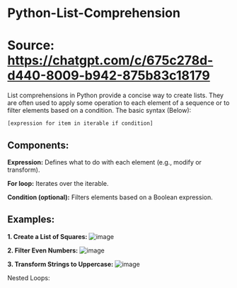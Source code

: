 # Python-List-Comprehension

# Source: https://chatgpt.com/c/675c278d-d440-8009-b942-875b83c18179


List comprehensions in Python provide a concise way to create lists. They are often used to apply some operation to each element of a sequence or to filter elements based on a condition. The basic syntax (Below):

    [expression for item in iterable if condition]

## Components:
**Expression:** Defines what to do with each element (e.g., modify or transform).

**For loop:** Iterates over the iterable.

**Condition (optional):** Filters elements based on a Boolean expression.

## Examples:
**1. Create a List of Squares:**
![image](https://github.com/user-attachments/assets/1b77bc03-bc2d-4c33-b941-62919aa449c7)

**2. Filter Even Numbers:**
![image](https://github.com/user-attachments/assets/cfb64d2f-e925-4557-a5ac-4dfdb0f1a60e)

**3. Transform Strings to Uppercase:**
![image](https://github.com/user-attachments/assets/1b646e7d-a006-4a70-bbec-80117d72e19f)


Nested Loops:


